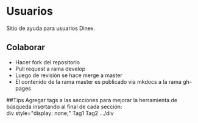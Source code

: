 # Usuarios
Sitio de ayuda para usuarios Dinex.

## Colaborar  
- Hacer fork del repositorio
- Pull request a rama develop
- Luego de revisión se hace merge a master
- El contenido de la rama master es publicado via mkdocs a la rama gh-pages  

##Tips
Agregar tags a las secciones para mejorar la herramienta de búsqueda insertando al final de cada sección:  
div style="display: none;" Tag1 Tag2 .../div